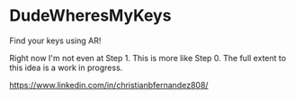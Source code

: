 # DudeWheresMyKeys

Find your keys using AR! 

Right now I'm not even at Step 1. This is more like Step 0. The full extent to this idea is a work in progress.

https://www.linkedin.com/in/christianbfernandez808/

